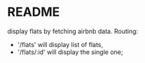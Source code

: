 # README

display flats by fetching airbnb data.
Routing: 
- '/flats' will display list of flats, 
- '/flats/:id' will display the single one;
